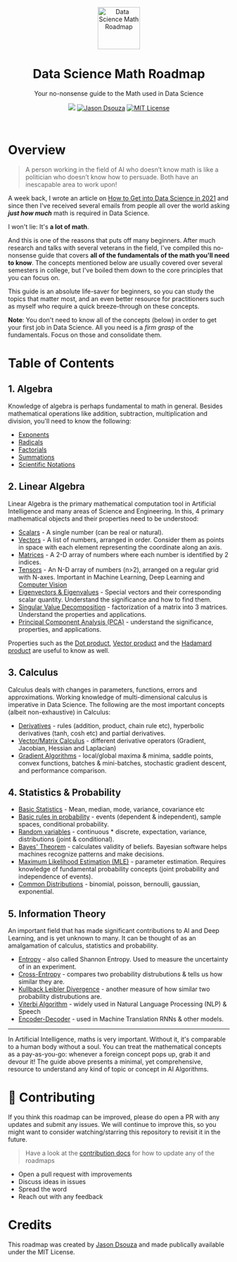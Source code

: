 <p align="center">
  <a href="https://github.com/AMAI-GmbH/AI-Expert-Roadmap">
    <img src="https://uploads-ssl.webflow.com/58e6a2b25c28230d367487ad/5c32232ecb585fcc5c4645e1_icon_machine-learning.svg" alt="Data Science Math Roadmap" width="96" height="96">
  </a>
  <h1 align="center">Data Science Math Roadmap</h1>
  <p align="center">Your no-nonsense guide to the Math used in Data Science</p>
  <p align="center">
      <a href="http://bit.ly/ds-math-roadmap" target="_blank"><img src="https://img.shields.io/badge/tweet-blue.svg?logo=twitter&logoColor=white" style="display: inherit;"/></a>
      <a href="https://github.com/jasmcaus" target="_blank"><img alt="Jason Dsouza" src="https://img.shields.io/badge/Author-jasmcaus-blue.svg" style="display: inherit;"/></a>
<a href="https://opensource.org/licenses/MIT/" target="_blank"><img alt="MIT License" src="https://img.shields.io/badge/License-MIT-blue.svg" style="display: inherit;"/></a>
  </p>
  <br>
</p>


# Overview 
<blockquote>
A person working in the field of AI who doesn’t know math is like a politician who doesn’t know how to persuade. Both have an inescapable area to work upon!
</blockquote>

A week back, I wrote an article on [How to Get into Data Science in 2021](https://jasmcaus.medium.com) and since then I've received several emails from people all over the world asking ***just how much*** math is required in Data Science. 

I won't lie: It's **a lot of math**. 

And this is one of the reasons that puts off many beginners. After much research and talks with several veterans in the field, I've compiled this no-nonsense guide that covers **all of the fundamentals of the math you'll need to know**. The concepts mentioned below are usually covered over several semesters in college, but I've boiled them down to the core principles that you can focus on. 

This guide is an absolute life-saver for beginners, so you can study the topics that matter most, and an even better resource for practitioners such as myself who require a quick breeze-through on these concepts.

**Note**: You don't need to know all of the concepts (below) in order to get your first job in Data Science. All you need is a *firm grasp* of the fundamentals. Focus on those and consolidate them. 


# Table of Contents 

## 1. Algebra
Knowledge of algebra is perhaps fundamental to math in general. Besides mathematical operations like addition, subtraction, multiplication and division, you'll need to know the following:

- [Exponents](http://www.mclph.umn.edu/mathrefresh/exponents.html)
- [Radicals](https://tutorial.math.lamar.edu/classes/alg/Radicals.aspx)
- [Factorials](https://www.youtube.com/watch?v=pGg40oiQsUk&feature=youtu.be)
- [Summations](https://www.youtube.com/watch?v=LDfaYXXAcHY&feature=youtu.be)
- [Scientific Notations](https://www.khanacademy.org/math/pre-algebra/pre-algebra-exponents-radicals)


## 2. Linear Algebra
Linear Algebra is the primary mathematical computation tool in Artificial Intelligence and many areas of Science and Engineering. In this, 4 primary mathematical objects and their properties need to be understood:
- [Scalars](http://www.sciencebits.com/vector_algebra) - A single number (can be real or natural).
- [Vectors](http://www.sciencebits.com/vector_algebra) - A list of numbers, arranged in order. Consider them as points in space with each element representing the coordinate along an axis.
- [Matrices](https://www.mathsisfun.com/algebra/matrix-introduction.html) - A 2-D array of numbers where each number is identified by 2 indices.
- [Tensors](https://mathworld.wolfram.com/Tensor.html) - An N-D array of numbers (n>2), arranged on a regular grid with N-axes. Important in Machine Learning, Deep Learning and [Computer Vision](https://github.com/jasmcaus/caer)
- [Eigenvectors & Eigenvalues](https://www.mathsisfun.com/algebra/eigenvalue.html) - Special vectors and their corresponding scalar quantity. Understand the significance and how to find them.
- [Singular Value Decomposition](https://web.mit.edu/be.400/www/SVD/Singular_Value_Decomposition.htm) - factorization of a matrix into 3 matrices. Understand the properties and applications. 
- [Principal Component Analysis (PCA)](https://royalsocietypublishing.org/doi/10.1098/rsta.2015.0202) - understand the significance, properties, and applications.

Properties such as the [Dot product](https://betterexplained.com/articles/vector-calculus-understanding-the-dot-product/), [Vector product](http://hyperphysics.phy-astr.gsu.edu/hbase/vvec.html) and the [Hadamard product](https://handwiki.org/wiki/Hadamard_product_(matrices)) are useful to know as well.


## 3. Calculus
Calculus deals with changes in parameters, functions, errors and approximations. Working knowledge of multi-dimensional calculus is imperative in Data Science. The following are the most important concepts (albeit non-exhaustive) in Calculus:
- [Derivatives](https://www.mathsisfun.com/calculus/derivatives-introduction.html) - rules (addition, product, chain rule etc), hyperbolic derivatives (tanh, cosh etc) and partial derivatives.
- [Vector/Matrix Calculus](http://www.personal.rdg.ac.uk/~sis01xh/teaching/CY4C9/ANN3.pdf) - different derivative operators (Gradient, Jacobian, Hessian and Laplacian)
- [Gradient Algorithms](https://towardsdatascience.com/gradient-descent-algorithm-and-its-variants-10f652806a3) - local/global maxima & minima, saddle points, convex functions, batches & mini-batches, stochastic gradient descent, and performance comparison.

## 4. Statistics & Probability
- [Basic Statistics](https://www.dummies.com/education/math/statistics/statistics-for-dummies-cheat-sheet/) - Mean, median, mode, variance, covariance etc
- [Basic rules in probability](http://www.milefoot.com/math/stat/prob-rules.htm) - events (dependent & independent), sample spaces, conditional probability.
- [Random variables](https://www.khanacademy.org/math/statistics-probability/random-variables-stats-library) - continuous * discrete, expectation, variance, distributions (joint & conditional).
- [Bayes' Theorem](https://blogs.scientificamerican.com/cross-check/bayes-s-theorem-what-s-the-big-deal/) - calculates validity of beliefs. Bayesian software helps machines recognize patterns and make decisions.
- [Maximum Likelihood Estimation (MLE)](https://towardsdatascience.com/probability-concepts-explained-maximum-likelihood-estimation-c7b4342fdbb1) - parameter estimation. Requires knowledge of fundamental probability concepts (joint probability and independence of events).
- [Common Distributions](https://www.stat.tamu.edu/~twehrly/611/distab.pdf) - binomial, poisson, bernoulli, gaussian, exponential.

## 5. Information Theory
An important field that has made significant contributions to AI and Deep Learning, and is yet unknown to many. It can be thought of as an amalgamation of calculus, statistics and probability. 
- [Entropy](https://mathoverflow.net/questions/146463/what-is-entropy-really) - also called Shannon Entropy. Used to measure the uncertainty of in an experiment. 
- [Cross-Entropy](https://machinelearningmastery.com/cross-entropy-for-machine-learning) - compares two probability distrubutions & tells us how similar they are.
- [Kullback Leibler Divergence](https://www.countbayesie.com/blog/2017/5/9/kullback-leibler-divergence-explained) - another measure of how similar two probability distrubutions are.
- [Viterbi Algorithm](https://www.cis.upenn.edu/~cis262/notes/Example-Viterbi-DNA.pdf) - widely used in Natural Language Processing (NLP) & Speech
- [Encoder-Decoder](https://hackernoon.com/information-theory-of-neural-networks-c96a0f0a8d9) - used in Machine Translation RNNs & other models.

--------------------------------------------------------------------------------

In Artificial Intelligence, maths is very important. Without it, it's comparable to a human body without a soul. You can treat the mathematical concepts as a pay-as-you-go: whenever a foreign concept pops up, grab it and devour it! The guide above presents a minimal, yet comprehensive, resource to understand any kind of topic or concept in AI Algorithms.

# 🙌 Contributing

If you think this roadmap can be improved, please do open a PR with any updates and submit any issues. We will continue to improve this, so you might want to consider watching/starring this repository to revisit it in the future.

> Have a look at the [contribution docs](./CONTRIBUTING.md) for how to update any of the roadmaps

* Open a pull request with improvements
* Discuss ideas in issues
* Spread the word
* Reach out with any feedback

# Credits
This roadmap was created by [Jason Dsouza](https://github.com/jasmcaus) and made publically available under the MIT License. 